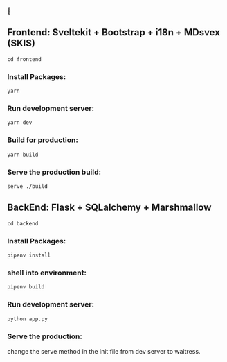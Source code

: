 🚣

Frontend: Sveltekit + Bootstrap + i18n + MDsvex (SKIS)
------------------------------------------------------
`
cd frontend
`
### Install Packages:
`
yarn
`
### Run development server:
`
yarn dev
`
### Build for production:
`
yarn build
`
### Serve the production build:
`
serve ./build
`

BackEnd: Flask + SQLalchemy + Marshmallow
------------------------------------------------------
`
cd backend
`
### Install Packages:
`
pipenv install
`
### shell into environment:
`
pipenv build
`
### Run development server:
`
python app.py
`
### Serve the production:

change the serve method in the init file
from dev server to waitress.

